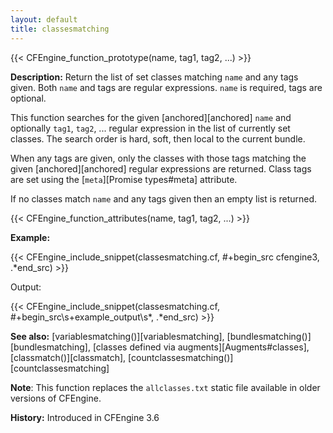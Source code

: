 ```yaml
---
layout: default
title: classesmatching
---
```


{{< CFEngine_function_prototype(name, tag1, tag2, ...) >}}

**Description:** Return the list of set classes matching `name` and any tags
given. Both `name` and tags are regular expressions. `name` is required, tags
are optional.

This function searches for the given [anchored][anchored] `name` and
optionally `tag1`, `tag2`, ... regular expression in the list of currently set
classes. The search order is hard, soft, then local to the current bundle.

When any tags are given, only the classes with those tags matching the given
[anchored][anchored] regular expressions are returned. Class tags are set
using the [`meta`][Promise types#meta] attribute.

If no classes match `name` and any tags given then an empty list is returned.

{{< CFEngine_function_attributes(name, tag1, tag2, ...) >}}

**Example:**

{{< CFEngine_include_snippet(classesmatching.cf, #\+begin_src cfengine3, .*end_src) >}}

Output:

{{< CFEngine_include_snippet(classesmatching.cf, #\+begin_src\s+example_output\s*, .*end_src) >}}

**See also:** [variablesmatching()][variablesmatching], [bundlesmatching()][bundlesmatching], [classes defined via augments][Augments#classes], [classmatch()][classmatch], [countclassesmatching()][countclassesmatching]

**Note**: This function replaces the `allclasses.txt` static file available
in older versions of CFEngine.

**History:** Introduced in CFEngine 3.6
